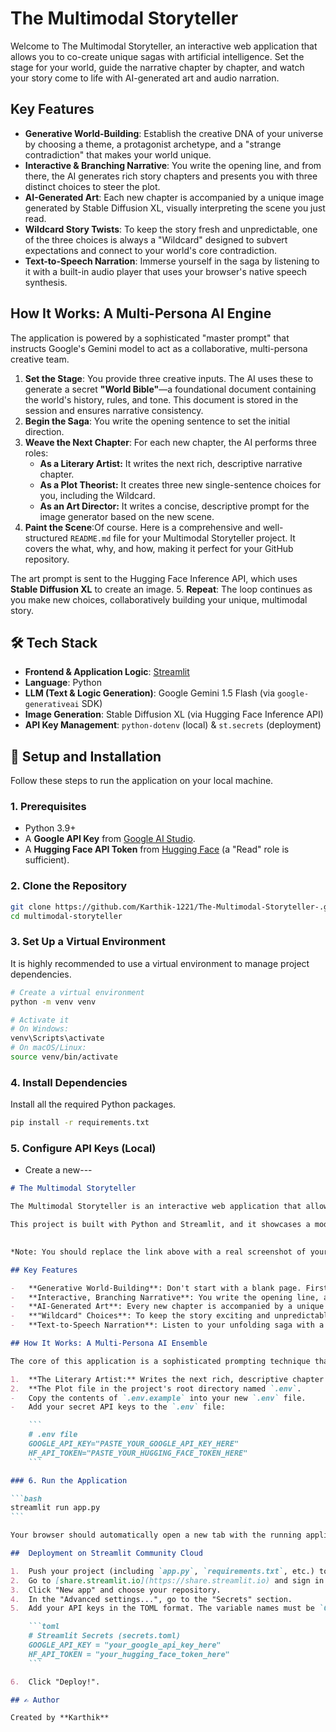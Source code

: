 # The Multimodal Storyteller 

Welcome to The Multimodal Storyteller, an interactive web application that allows you to co-create unique sagas with artificial intelligence. Set the stage for your world, guide the narrative chapter by chapter, and watch your story come to life with AI-generated art and audio narration.

  <!-- It's a great idea to replace this with a real screenshot of your app! -->

##  Key Features

-   **Generative World-Building**: Establish the creative DNA of your universe by choosing a theme, a protagonist archetype, and a "strange contradiction" that makes your world unique.
-   **Interactive & Branching Narrative**: You write the opening line, and from there, the AI generates rich story chapters and presents you with three distinct choices to steer the plot.
-   **AI-Generated Art**: Each new chapter is accompanied by a unique image generated by Stable Diffusion XL, visually interpreting the scene you just read.
-   **Wildcard Story Twists**: To keep the story fresh and unpredictable, one of the three choices is always a "Wildcard" designed to subvert expectations and connect to your world's core contradiction.
-   **Text-to-Speech Narration**: Immerse yourself in the saga by listening to it with a built-in audio player that uses your browser's native speech synthesis.

##  How It Works: A Multi-Persona AI Engine

The application is powered by a sophisticated "master prompt" that instructs Google's Gemini model to act as a collaborative, multi-persona creative team.

1.  **Set the Stage**: You provide three creative inputs. The AI uses these to generate a secret **"World Bible"**—a foundational document containing the world's history, rules, and tone. This document is stored in the session and ensures narrative consistency.
2.  **Begin the Saga**: You write the opening sentence to set the initial direction.
3.  **Weave the Next Chapter**: For each new chapter, the AI performs three roles:
    -   **As a Literary Artist:** It writes the next rich, descriptive narrative chapter.
    -   **As a Plot Theorist:** It creates three new single-sentence choices for you, including the Wildcard.
    -   **As an Art Director:** It writes a concise, descriptive prompt for the image generator based on the new scene.
4.  **Paint the Scene**:Of course. Here is a comprehensive and well-structured `README.md` file for your Multimodal Storyteller project. It covers the what, why, and how, making it perfect for your GitHub repository.

 The art prompt is sent to the Hugging Face Inference API, which uses **Stable Diffusion XL** to create an image.
5.  **Repeat**: The loop continues as you make new choices, collaboratively building your unique, multimodal story.

## 🛠️ Tech Stack

-   **Frontend & Application Logic**: [Streamlit](https://streamlit.io/)
-   **Language**: Python
-   **LLM (Text & Logic Generation)**: Google Gemini 1.5 Flash (via `google-generativeai` SDK)
-   **Image Generation**: Stable Diffusion XL (via Hugging Face Inference API)
-   **API Key Management**: `python-dotenv` (local) & `st.secrets` (deployment)

## 🚀 Setup and Installation

Follow these steps to run the application on your local machine.

### 1. Prerequisites

-   Python 3.9+
-   A **Google API Key** from [Google AI Studio](https://aistudio.google.com/app/apikey).
-   A **Hugging Face API Token** from [Hugging Face](https://huggingface.co/settings/tokens) (a "Read" role is sufficient).

### 2. Clone the Repository

```bash
git clone https://github.com/Karthik-1221/The-Multimodal-Storyteller-.git
cd multimodal-storyteller
```


### 3. Set Up a Virtual Environment

It is highly recommended to use a virtual environment to manage project dependencies.

```bash
# Create a virtual environment
python -m venv venv

# Activate it
# On Windows:
venv\Scripts\activate
# On macOS/Linux:
source venv/bin/activate
```

### 4. Install Dependencies

Install all the required Python packages.

```bash
pip install -r requirements.txt
```

### 5. Configure API Keys (Local)

-   Create a new---

````markdown
# The Multimodal Storyteller 

The Multimodal Storyteller is an interactive web application that allows you to co-create unique sagas with a powerful AI ensemble. You don't just write a story; you build its universe, guide its narrative, and watch it come to life with AI-generated art and audio narration.

This project is built with Python and Streamlit, and it showcases a modern approach to controlling Large Language Models (LLMs) by instructing them to act as a team of creative experts.

 
*Note: You should replace the link above with a real screenshot of your running application.*

## Key Features

-   **Generative World-Building**: Don't start with a blank page. First, "Set the Stage" by defining your world's core theme, a protagonist archetype, and a strange, central contradiction. This creates a secret "World Bible" that gives your story a consistent and unique foundation.
-   **Interactive, Branching Narrative**: You write the opening line, and the AI takes it from there, writing the next chapter and then presenting you with three distinct paths forward.
-   **AI-Generated Art**: Every new chapter is accompanied by a unique image generated by Stable Diffusion XL, visually interpreting the scene you just read.
-   **"Wildcard" Choices**: To keep the story exciting and unpredictable, one of the three choices is always a "Wildcard" designed to subvert expectations or connect to your world's core contradiction.
-   **Text-to-Speech Narration**: Listen to your unfolding saga with a built-in audio player that uses your browser's native speech synthesis engine.

## How It Works: A Multi-Persona AI Ensemble

The core of this application is a sophisticated prompting technique that instructs a single LLM (Google's Gemini) to act as a team of three creative experts:

1.  **The Literary Artist:** Writes the next rich, descriptive chapter of the story, focusing on prose and atmosphere.
2.  **The Plot file in the project's root directory named `.env`.
-   Copy the contents of `.env.example` into your new `.env` file.
-   Add your secret API keys to the `.env` file:

    ```
    # .env file
    GOOGLE_API_KEY="PASTE_YOUR_GOOGLE_API_KEY_HERE"
    HF_API_TOKEN="PASTE_YOUR_HUGGING_FACE_TOKEN_HERE"
    ```

### 6. Run the Application

```bash
streamlit run app.py
```

Your browser should automatically open a new tab with the running application.

##  Deployment on Streamlit Community Cloud

1.  Push your project (including `app.py`, `requirements.txt`, etc.) to a public GitHub repository. **Do not commit your `.env` file!**
2.  Go to [share.streamlit.io](https://share.streamlit.io) and sign in.
3.  Click "New app" and choose your repository.
4.  In the "Advanced settings...", go to the "Secrets" section.
5.  Add your API keys in the TOML format. The variable names must be `GOOGLE_API_KEY` and `HF_API_TOKEN`.

    ```toml
    # Streamlit Secrets (secrets.toml)
    GOOGLE_API_KEY = "your_google_api_key_here"
    HF_API_TOKEN = "your_hugging_face_token_here"
    ```

6.  Click "Deploy!".

## ✍️ Author

Created by **Karthik**
